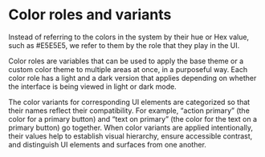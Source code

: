 # Color roles and variants

Instead of referring to the colors in the system by their hue or Hex value, such as #E5E5E5, we refer to them by the role that they play in the UI.

Color roles are variables that can be used to apply the base theme or a custom color theme to multiple areas at once, in a purposeful way. Each color role has a light and a dark version that applies depending on whether the interface is being viewed in light or dark mode.

The color variants for corresponding UI elements are categorized so that their names reflect their compatibility. For example, “action primary” (the color for a primary button) and “text on primary” (the color for the text on a primary button) go together. When color variants are applied intentionally, their values help to establish visual hierarchy, ensure accessible contrast, and distinguish UI elements and surfaces from one another.
